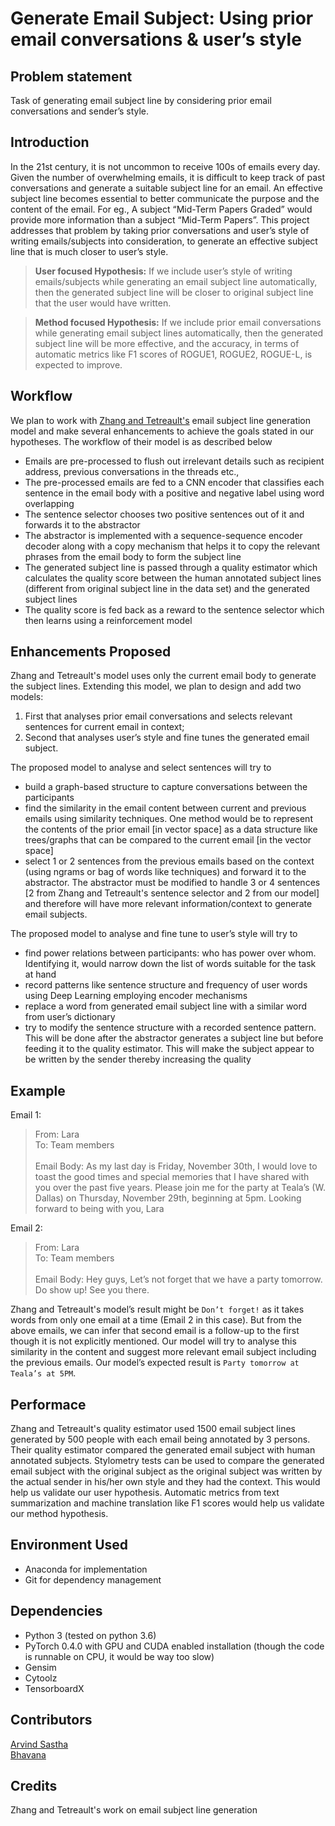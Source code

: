 
# Generate Email Subject: Using prior email conversations & user’s style 

**Problem statement** 
-----
Task of generating email subject line by considering prior email conversations and sender’s style. 
 
**Introduction** 
-----
In the 21st century, it is not uncommon to receive 100s of emails every day. Given the number of overwhelming emails, it is difficult to keep track of past conversations and generate a suitable subject line for an email. An effective subject line becomes essential to better communicate the purpose and the content of the email. For eg., A subject “Mid-Term Papers Graded” would provide more information than a subject “Mid-Term Papers”. This project addresses that problem by taking prior conversations and user’s style of writing emails/subjects into consideration, to generate an effective subject line that is much closer to user’s style. 

> **User focused Hypothesis:** If we include user’s style of writing emails/subjects while generating an email subject line automatically, then the generated subject line will be closer to original subject line that the user would have written. 

> **Method focused Hypothesis:** If we include prior email conversations while generating email subject lines automatically, then the generated subject line will be more effective, and the accuracy, in terms of automatic metrics like F1 scores of ROGUE1, ROGUE2, ROGUE-L, is expected to improve. 

**Workflow** 
-----
We plan to work with [Zhang and Tetreault's](https://www.aclweb.org/anthology/P19-1043/) email subject line generation model and make several enhancements to achieve the goals stated in our hypotheses. The workflow of their model is as described below

* Emails are pre-processed to flush out irrelevant details such as recipient address, previous conversations in the threads etc., 
* The pre-processed emails are fed to a CNN encoder that classifies each sentence in the email body with a positive and negative label using word overlapping
* The sentence selector chooses two positive sentences out of it and forwards it to the abstractor
* The abstractor is implemented with a sequence-sequence encoder decoder along with a copy mechanism that helps it to copy the relevant phrases from the email body to form the subject line
* The generated subject line is passed through a quality estimator which calculates the quality score between the human annotated subject lines (different from original subject line in the data set) and the generated subject lines
* The quality score is fed back as a reward to the sentence selector which then learns using a reinforcement model
 
**Enhancements Proposed**
------
Zhang and Tetreault's model uses only the current email body to generate the subject lines. Extending this model, we plan to design and add two models: 
1. First that analyses prior email conversations and selects relevant sentences for current email in context; 
2. Second that analyses user’s style and fine tunes the generated email subject. 
 
The proposed model to analyse and select sentences will try to  
* build a graph-based structure to capture conversations between the participants
* find the similarity in the email content between current and previous emails using similarity techniques. One method would be to represent the contents of the prior email [in vector space] as a data structure like trees/graphs that can be compared to the current email [in the vector space]
* select 1 or 2 sentences from the previous emails based on the context (using ngrams or bag of words like techniques) and forward it to the abstractor. The abstractor must be modified to handle 3 or 4 sentences [2 from Zhang and Tetreault's sentence selector and 2 from our model] and therefore will have more relevant information/context to generate email subjects. 

The proposed model to analyse and fine tune to user’s style will try to 
* find power relations between participants: who has power over whom. Identifying it, would narrow down the list of words suitable for the task at hand
* record patterns like sentence structure and frequency of user words using Deep Learning employing encoder mechanisms
* replace a word from generated email subject line with a similar word from user’s dictionary
* try to modify the sentence structure with a recorded sentence pattern. This will be done after the abstractor generates a subject line but before feeding it to the quality estimator. This will make the subject appear to be written by the sender thereby increasing the quality 
 
**Example**
------
Email 1: 
> From: Lara </br>
> To: Team members </br></br>
> Email Body: As my last day is Friday, November 30th, I would love to toast the good times and special memories that I have shared with you over the past five years. Please join me for the party at Teala’s (W. Dallas) on Thursday, November 29th, beginning at 5pm. Looking forward to being with you, Lara 
 
Email 2:  
> From: Lara</br>
> To: Team members</br></br> 
> Email Body: Hey guys, Let’s not forget that we have a party tomorrow. Do show up! See you there.

Zhang and Tetreault's model’s result might be `Don’t forget!` as it takes words from only one email at a time (Email 2 in this case).  But from the above emails, we can infer that second email is a follow-up to the first though it is not explicitly mentioned. Our model will try to analyse this similarity in the content and suggest more relevant email subject including the previous emails. Our model’s expected result is `Party tomorrow at Teala’s at 5PM`.
 
**Performace**
-----
Zhang and Tetreault's quality estimator used 1500 email subject lines generated by 500 people with each email being annotated by 3 persons. Their quality estimator compared the generated email subject with human annotated subjects.  Stylometry tests can be used to compare the generated email subject with the original subject as the original subject was written by the actual sender in his/her own style and they had the context. This would help us validate our user hypothesis. Automatic metrics from text summarization and machine translation like F1 scores would help us validate our method hypothesis.

**Environment Used**
-----
* Anaconda for implementation
* Git for dependency management

**Dependencies**
-----
* Python 3 (tested on python 3.6)
* PyTorch 0.4.0
    with GPU and CUDA enabled installation (though the code is runnable on CPU, it would be way too slow)
* Gensim
* Cytoolz
* TensorboardX

**Contributors**
-----
[Arvind Sastha](https://github.com/arvindsastha/) </br>
[Bhavana](https://github.com/bhavanabalraj/)

**Credits**
----
Zhang and Tetreault's work on email subject line generation
